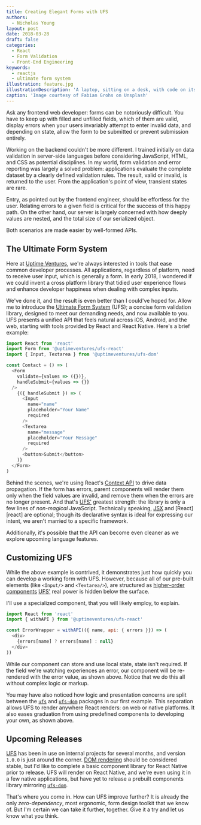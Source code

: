 ```yaml
---
title: Creating Elegant Forms with UFS
authors:
  - Nicholas Young
layout: post
date: 2018-03-28
draft: false
categories:
  - React
  - Form Validation
  - Front-End Engineering
keywords:
  - reactjs
  - ultimate form system
illustration: feature.jpg
illustrationDescription: 'A laptop, sitting on a desk, with code on its screen.'
caption: 'Image courtesy of Fabian Grohs on Unsplash'
---
```

Ask any frontend web developer: forms can be notoriously difficult. You have
to keep up with filled and unfilled fields, which of them are valid, display
errors when your users invariably attempt to enter invalid data, and depending
on state, allow the form to be submitted or prevent submission entirely.

Working on the backend couldn't be more different. I trained initially on data
validation in server-side languages before considering JavaScript, HTML, and
CSS as potential disciplines. In my world, form validation and error reporting
was largely a solved problem: applications evaluate the complete dataset by
a clearly defined validation rules. The result, valid or invalid, is
returned to the user. From the application's point of view, transient states
are rare.

Entry, as pointed out by the frontend engineer, should be effortless for the
user. Relating errors to a given field is critical
for the success of this happy path. On the other hand, our server is largely
concerned with how deeply values are nested, and the total size of our
serialized object.

Both scenarios are made easier by well-formed APIs.

## The Ultimate Form System

Here at [Uptime Ventures][ufs], we're always interested in tools that ease common
developer processes. All applications, regardless of platform, need to receive
user input, which is generally a form. In early 2018, I wondered if we could
invent a cross platform library that tidied user experience flows and enhance developer happiness when dealing
with complex inputs.

We've done it, and the result is even better than I could've hoped for. Allow me to introduce the [Ultimate Form
System][ufs] (UFS); a concise form validation library, designed to meet our
demanding needs, and now available to you. UFS presents a unified API that feels
natural across iOS, Android, and the web, starting with tools provided by React
and React Native. Here's a brief example:

```javascript
import React from 'react'
import Form from '@uptimeventures/ufs-react'
import { Input, Textarea } from '@uptimeventures/ufs-dom'

const Contact = () => (
  <Form
    validate={values => ({})},
    handleSubmit={values => {}}
  />
    {({ handleSubmit }) => (
      <Input
        name="name"
        placeholder="Your Name"
        required
      />
      <Textarea
        name="message"
        placeholder="Your Message"
        required
      />
      <button>Submit</button>
    )}
  </Form>
)
```

Behind the scenes, we're using React's [Context API][react-context] to
drive data propagation. If the form has errors, parent components will render them only when the field values are invalid, and remove them when the errors are no longer present. And that's [UFS'][ufs] greatest strength: the library is only a few lines of *non-magical* JavaScript. Technically speaking, [JSX][jsx] and [React][react] are optional; though its declarative syntax is ideal for expressing our intent, we aren't married to a specific framework.

Additionally, it's possible that the API can become even cleaner as we explore upcoming language features.

## Customizing UFS

While the above example is contrived, it demonstrates just how quickly you can
develop a working form with UFS. However, because all of our pre-built
elements (like `<Input/>` and `<Textarea/>`), are structured as [higher-order
components][hoc] [UFS'][ufs] real power is hidden below the surface.

I'll use a specialized component, that you will likely employ, to explain.

```javascript
import React from 'react'
import { withAPI } from '@uptimeventures/ufs-react'

const ErrorWrapper = withAPI(({ name, api: { errors }}) => (
  <div>
    {errors[name] ? errors[name] : null}
  </div>
))
```

While our component can store and use local state, state isn't required. If the field we're watching experiences an error, our component will be re-rendered with the error value, as shown above. Notice that we do this all without complex logic or markup.

You may have also noticed how logic and presentation concerns are split between the [`ufs`][ufscore] and [`ufs-dom`][ufsdom] packages in our first example. This separation allows UFS to render anywhere React renders: on web or native platforms. It also eases graduation from using predefined components to developing your own, as shown above.

## Upcoming Releases

[UFS][ufs] has been in use on internal projects for several months, and version `1.0.0` is just around the corner. [DOM rendering][ufsdom] should be considered stable, but I'd like to complete a basic component library for React Native prior to release. UFS will render on React Native, and we're even using it in a few native applications, but have yet to release a prebuilt components library mirroring [`ufs-dom`][ufsdom].

That's where you come in. How can UFS improve further? It is already the only *zero-dependency*, most ergonomic, form design toolkit that we know of. But I'm certain we can take it further, together. Give it a try and let us know what you think.

[uv]: https://www.uptime.ventures/
[ufs]: https://www.npmjs.com/package/@uptimeventures/ufs-react/
[jsx]: https://reactjs.org/docs/introducing-jsx.html
[hoc]: https://reactjs.org/docs/higher-order-components.html
[react-context]: https://reactjs.org/docs/context.html
[ufscore]: https://bitbucket.org/uptimeventures/ufs/src/master/packages/ufs-react/
[ufsdom]: https://bitbucket.org/uptimeventures/ufs/src/master/packages/ufs-dom/
